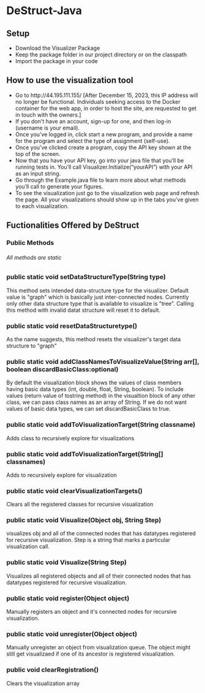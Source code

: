 # DeStruct-Java
<h2>Setup</h2>
<ul>
  <li>Download the Visualizer Package</li>
  <li>Keep the package folder in our project directory or on the classpath</li>
  <li>Import the package in your code</li>
</ul>
<h2>How to use the visualization tool</h2>
<ul>
  <li> Go to http://44.195.111.155/ [After December 15, 2023, this IP address will no longer be functional. Individuals seeking access to the Docker container for the web app, in order to host the site, are requested to get in touch with the owners.]</li>
<li> If you don't have an account, sign-up for one, and then log-in (username is your email).</li>
<li> Once you’ve logged in, click start a new program, and provide a name for the program and select the type of assignment (self-use). </li>
<li> Once you’ve clicked create a program, copy the API key shown at the top of the screen. </li>
<li> Now that you have your API key, go into your java file that you’ll be running tests in. You’ll call Visualizer.Initialize(“yourAPI”) with your API as an input string. </li>
<li> Go through the Example.java file to learn more about what methods you’ll call to generate your figures.</li>
<li> To see the visualization just go to the visualization web page and refresh the page. All your visualizations should show up in the tabs you’ve given to each visualization.</li>
</ul>
<h2>Fuctionalities Offered by DeStruct</h2>
<h3>Public Methods</h3>
<h6>All methods are static</h6>
<h3>public static void setDataStructureType(String type)</h3>
<p>This method sets intended data-structure type for the visualizer. Default value is "graph" which is basically just inter-connected nodes.
Currently only other data structure type that is available to visualize is "tree". Calling this method with invalid datat structure will reset it to default.</p>
<h3>public static void resetDataStructuretype()</h3>
<p>As the name suggests, this method resets the visualizer's target data structure to "graph"</p>
<h3>public static void addClassNamesToVisualizeValue(String arr[], boolean discardBasicClass:optional)</h3>
<p>By default the visualization block shows the values of class members having basic data types (int, double, float, String, boolean). To include values (return value of tostring method) in the visualtion block of any other class, we can pass class names as an array of String. If we do not want values of basic data types, we can set discardBasicClass to true.</p>


<h3>public static void addToVisualizationTarget(String classname)</h3>
<p>Adds <classname> class to recursively explore for visualizations</p>
<h3>public static void addToVisualizationTarget(String[] classnames)</h3>
<p>Adds <classnames> to recursively explore for visualization</p>
<h3>public static void clearVisualizationTargets()</h3>
<p>Clears all the registered classes for recursive visualization</p>

<h3>public static void Visualize(Object obj, String Step) </h3>
<p>visualizes obj and all of the connected nodes that has datatypes registered for recursive visualization. Step is a string that marks a particular visualization call.</p>


<h3> public static void Visualize(String Step)</h3>
<p>Visualizes all registered objects and all of their connected nodes that has datatypes registered for recursive visualization. </p>
<h3> public static void register(Object object)</h3>
<p>Manually registers an object and it's connected nodes for recursive visualization.</p>
<h3>public static void unregister(Object object)</h3>
<p>Manually unregister an object from visualization queue. The object might still get visualizaed if one of its ancestor is registered visualization.</p>
<h3>public void clearRegistration()</h3>
<p>Clears the visualization array</p>


